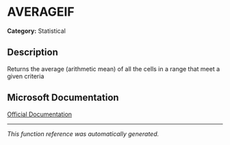 # AVERAGEIF

**Category:** Statistical

## Description
Returns the average (arithmetic mean) of all the cells in a range that meet a given criteria

## Microsoft Documentation
[Official Documentation](https://support.microsoft.com//en-us/office/averageif-function-faec8e2e-0dec-4308-af69-f5576d8ac642)

---
*This function reference was automatically generated.*
